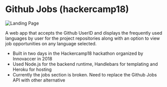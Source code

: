 # Github Jobs (hackercamp18)
![Landing Page](https://github-langs-jobs.herokuapp.com//images/hackercamp.png)

A web app that accepts the Github UserID and displays the frequently used languages by user for the project repositories along with an option to view job opportunities on any language selected.

* Built in two days in the Hackercamp18 hackathon organized by Innovaccer in 2018
* Used Node.js for the backend runtime, Handlebars for templating and Heroku for hosting
* Currently the jobs section is broken. Need to replace the Github Jobs API with other alternative


